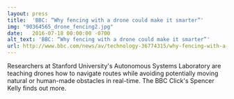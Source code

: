 ```yaml
---
layout: press
title:  'BBC: “Why fencing with a drone could make it smarter”'
img: "90364565_drone_fencing2.jpg"
date:   2016-07-18 00:00:00 -0700
alt_text: 'BBC: “Why fencing with a drone could make it smarter”'
url: http://www.bbc.com/news/av/technology-36774315/why-fencing-with-a-drone-could-make-it-smarter
---
```


Researchers at Stanford University's Autonomous Systems Laboratory are teaching drones how to navigate routes while avoiding potentially moving natural or human-made obstacles in real-time. The BBC Click's Spencer Kelly finds out more.